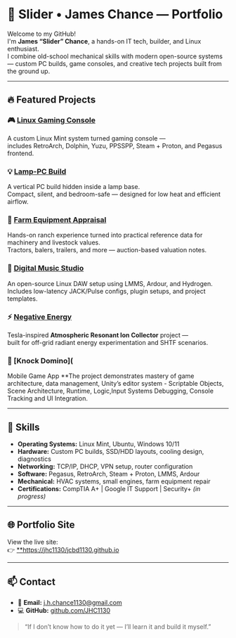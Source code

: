 # 🧰 Slider • James Chance — Portfolio

Welcome to my GitHub!  
I'm **James “Slider” Chance**, a hands-on IT tech, builder, and Linux enthusiast.  
I combine old-school mechanical skills with modern open-source systems — custom PC builds, game consoles, and creative tech projects built from the ground up.

---

## 🔥 Featured Projects

### 🎮 [Linux Gaming Console](https://github.com/JHC1130/jcbd1130/blob/94c88e1a74f4e7821db88fd362bc4264bc5ab2e1/Linux%20Gaming%20Console%20in%20Neon%20Glow.png)
A custom Linux Mint system turned gaming console —  
includes RetroArch, Dolphin, Yuzu, PPSSPP, Steam + Proton, and Pegasus frontend.

### 💡 [Lamp-PC Build](https://github.com/JHC1130/lamp-pc-build)
A vertical PC build hidden inside a lamp base.  
Compact, silent, and bedroom-safe — designed for low heat and efficient airflow.

### 🐄 [Farm Equipment Appraisal](https://github.com/JHC1130/farm-equipment-values)
Hands-on ranch experience turned into practical reference data for machinery and livestock values.  
Tractors, balers, trailers, and more — auction-based valuation notes.

### 🎵 [Digital Music Studio](https://github.com/JHC1130/digital-music-studio)
An open-source Linux DAW setup using LMMS, Ardour, and Hydrogen.  
Includes low-latency JACK/Pulse configs, plugin setups, and project templates.

### ⚡ [Negative Energy](https://github.com/JHC1130/Negative-Energy)
Tesla-inspired **Atmospheric Resonant Ion Collector** project —  
built for off-grid radiant energy experimentation and SHTF scenarios.

### 📱 [Knock Domino](
 Mobile Game App **The project demonstrates mastery of
game architecture, data management, Unity’s editor system - Scriptable Objects,
Scene Architecture, Runtime, Logic,Input Systems Debugging, Console Tracking and UI Integration.


---

## 🧰 Skills

- **Operating Systems:** Linux Mint, Ubuntu, Windows 10/11  
- **Hardware:** Custom PC builds, SSD/HDD layouts, cooling design, diagnostics  
- **Networking:** TCP/IP, DHCP, VPN setup, router configuration  
- **Software:** Pegasus, RetroArch, Steam + Proton, LMMS, Ardour  
- **Mechanical:** HVAC systems, small engines, farm equipment repair  
- **Certifications:** CompTIA A+ | Google IT Support | Security+ *(in progress)*

---

## 🌐 Portfolio Site

View the live site:  
👉 [**https://jhc1130/jcbd1130.github.io](https://jhc1130/jcbd1130.github.io)

---

## 📫 Contact

- 📧 **Email:** [j.h.chance1130@gmail.com](mailto:j.h.chance1130@gmail.com)  
- 💻 **GitHub:** [github.com/JHC1130](https://github.com/JHC1130)

> “If I don’t know how to do it yet — I’ll learn it and build it myself.”

